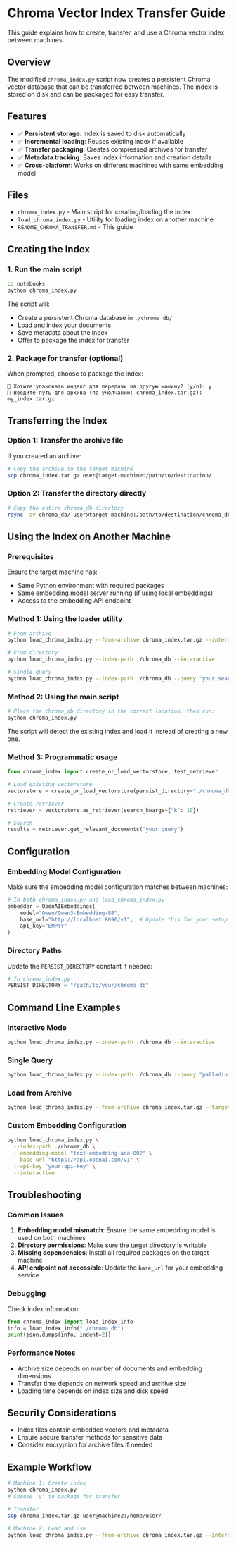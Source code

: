 # Chroma Vector Index Transfer Guide

This guide explains how to create, transfer, and use a Chroma vector index between machines.

## Overview

The modified `chroma_index.py` script now creates a persistent Chroma vector database that can be transferred between machines. The index is stored on disk and can be packaged for easy transfer.

## Features

- ✅ **Persistent storage**: Index is saved to disk automatically
- ✅ **Incremental loading**: Reuses existing index if available
- ✅ **Transfer packaging**: Creates compressed archives for transfer
- ✅ **Metadata tracking**: Saves index information and creation details
- ✅ **Cross-platform**: Works on different machines with same embedding model

## Files

- `chroma_index.py` - Main script for creating/loading the index
- `load_chroma_index.py` - Utility for loading index on another machine
- `README_CHROMA_TRANSFER.md` - This guide

## Creating the Index

### 1. Run the main script

```bash
cd notebooks
python chroma_index.py
```

The script will:
- Create a persistent Chroma database in `./chroma_db/`
- Load and index your documents
- Save metadata about the index
- Offer to package the index for transfer

### 2. Package for transfer (optional)

When prompted, choose to package the index:
```
🤔 Хотите упаковать индекс для передачи на другую машину? (y/n): y
📁 Введите путь для архива (по умолчанию: chroma_index.tar.gz): my_index.tar.gz
```

## Transferring the Index

### Option 1: Transfer the archive file

If you created an archive:
```bash
# Copy the archive to the target machine
scp chroma_index.tar.gz user@target-machine:/path/to/destination/
```

### Option 2: Transfer the directory directly

```bash
# Copy the entire chroma_db directory
rsync -av chroma_db/ user@target-machine:/path/to/destination/chroma_db/
```

## Using the Index on Another Machine

### Prerequisites

Ensure the target machine has:
- Same Python environment with required packages
- Same embedding model server running (if using local embeddings)
- Access to the embedding API endpoint

### Method 1: Using the loader utility

```bash
# From archive
python load_chroma_index.py --from-archive chroma_index.tar.gz --interactive

# From directory
python load_chroma_index.py --index-path ./chroma_db --interactive

# Single query
python load_chroma_index.py --index-path ./chroma_db --query "your search query"
```

### Method 2: Using the main script

```bash
# Place the chroma_db directory in the correct location, then run:
python chroma_index.py
```

The script will detect the existing index and load it instead of creating a new one.

### Method 3: Programmatic usage

```python
from chroma_index import create_or_load_vectorstore, test_retriever

# Load existing vectorstore
vectorstore = create_or_load_vectorstore(persist_directory="./chroma_db")

# Create retriever
retriever = vectorstore.as_retriever(search_kwargs={"k": 10})

# Search
results = retriever.get_relevant_documents("your query")
```

## Configuration

### Embedding Model Configuration

Make sure the embedding model configuration matches between machines:

```python
# In both chroma_index.py and load_chroma_index.py
embedder = OpenAIEmbeddings(
    model="Qwen/Qwen3-Embedding-8B", 
    base_url="http://localhost:8090/v1",  # Update this for your setup
    api_key="EMPTY"
)
```

### Directory Paths

Update the `PERSIST_DIRECTORY` constant if needed:

```python
# In chroma_index.py
PERSIST_DIRECTORY = "/path/to/your/chroma_db"
```

## Command Line Examples

### Interactive Mode
```bash
python load_chroma_index.py --index-path ./chroma_db --interactive
```

### Single Query
```bash
python load_chroma_index.py --index-path ./chroma_db --query "palladium processing" --results 10
```

### Load from Archive
```bash
python load_chroma_index.py --from-archive chroma_index.tar.gz --target-dir ./my_chroma_db
```

### Custom Embedding Configuration
```bash
python load_chroma_index.py \
  --index-path ./chroma_db \
  --embedding-model "text-embedding-ada-002" \
  --base-url "https://api.openai.com/v1" \
  --api-key "your-api-key" \
  --interactive
```

## Troubleshooting

### Common Issues

1. **Embedding model mismatch**: Ensure the same embedding model is used on both machines
2. **Directory permissions**: Make sure the target directory is writable
3. **Missing dependencies**: Install all required packages on the target machine
4. **API endpoint not accessible**: Update the `base_url` for your embedding service

### Debugging

Check index information:
```python
from chroma_index import load_index_info
info = load_index_info("./chroma_db")
print(json.dumps(info, indent=2))
```

### Performance Notes

- Archive size depends on number of documents and embedding dimensions
- Transfer time depends on network speed and archive size
- Loading time depends on index size and disk speed

## Security Considerations

- Index files contain embedded vectors and metadata
- Ensure secure transfer methods for sensitive data
- Consider encryption for archive files if needed

## Example Workflow

```bash
# Machine 1: Create index
python chroma_index.py
# Choose 'y' to package for transfer

# Transfer
scp chroma_index.tar.gz user@machine2:/home/user/

# Machine 2: Load and use
python load_chroma_index.py --from-archive chroma_index.tar.gz --interactive
``` 